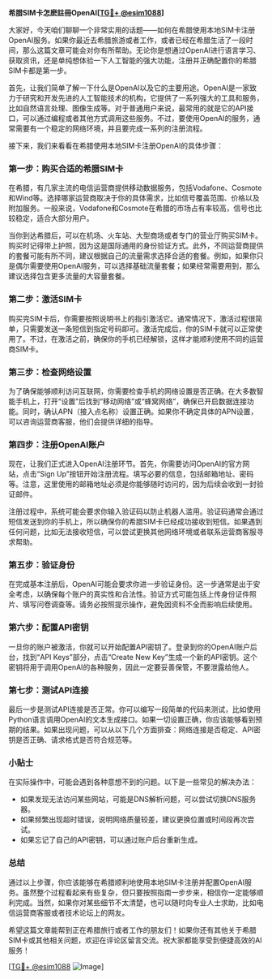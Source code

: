 **希腊SIM卡怎麽註冊OpenAI[[TG💪+ @esim1088](https://t.me/s/esim1088)]**

大家好，今天咱们聊聊一个非常实用的话题——如何在希腊使用本地SIM卡注册OpenAI服务。如果你最近去希腊旅游或者工作，或者已经在希腊生活了一段时间，那么这篇文章可能会对你有所帮助。无论你是想通过OpenAI进行语言学习、获取资讯，还是单纯想体验一下人工智能的强大功能，注册并正确配置你的希腊SIM卡都是第一步。

首先，让我们简单了解一下什么是OpenAI以及它的主要用途。OpenAI是一家致力于研究和开发先进的人工智能技术的机构，它提供了一系列强大的工具和服务，比如自然语言处理、图像生成等。对于普通用户来说，最常用的就是它的API接口，可以通过编程或者其他方式调用这些服务。不过，要使用OpenAI的服务，通常需要有一个稳定的网络环境，并且要完成一系列的注册流程。

接下来，我们来看看在希腊使用本地SIM卡注册OpenAI的具体步骤：

### **第一步：购买合适的希腊SIM卡**
在希腊，有几家主流的电信运营商提供移动数据服务，包括Vodafone、Cosmote和Wind等。选择哪家运营商取决于你的具体需求，比如信号覆盖范围、价格以及附加服务。一般来说，Vodafone和Cosmote在希腊的市场占有率较高，信号也比较稳定，适合大部分用户。

当你到达希腊后，可以在机场、火车站、大型商场或者专门的营业厅购买SIM卡。购买时记得带上护照，因为这是国际通用的身份验证方式。此外，不同运营商提供的套餐可能有所不同，建议根据自己的流量需求选择合适的套餐。例如，如果你只是偶尔需要使用OpenAI服务，可以选择基础流量套餐；如果经常需要用到，那么建议选择包含更多流量的大容量套餐。

### **第二步：激活SIM卡**
购买完SIM卡后，你需要按照说明书上的指引激活它。通常情况下，激活过程很简单，只需要发送一条短信到指定号码即可。激活完成后，你的SIM卡就可以正常使用了。不过，在激活之前，确保你的手机已经解锁，这样才能顺利使用不同的运营商SIM卡。

### **第三步：检查网络设置**
为了确保能够顺利访问互联网，你需要检查手机的网络设置是否正确。在大多数智能手机上，打开“设置”后找到“移动网络”或“蜂窝网络”，确保已开启数据连接功能。同时，确认APN（接入点名称）设置正确。如果你不确定具体的APN设置，可以咨询运营商客服，他们会提供详细的指导。

### **第四步：注册OpenAI账户**
现在，让我们正式进入OpenAI注册环节。首先，你需要访问OpenAI的官方网站，点击“Sign Up”按钮开始注册流程。填写必要的信息，包括邮箱地址、密码等。注意，这里使用的邮箱地址必须是你能够随时访问的，因为后续会收到一封验证邮件。

注册过程中，系统可能会要求你输入验证码以防止机器人滥用。验证码通常会通过短信发送到你的手机上，所以确保你的希腊SIM卡已经成功接收到短信。如果遇到任何问题，比如无法接收短信，可以尝试更换其他网络环境或者联系运营商客服寻求帮助。

### **第五步：验证身份**
在完成基本注册后，OpenAI可能会要求你进一步验证身份。这一步通常是出于安全考虑，以确保每个账户的真实性和合法性。验证方式可能包括上传身份证件照片、填写问卷调查等。请务必按照提示操作，避免因资料不全而影响后续使用。

### **第六步：配置API密钥**
一旦你的账户被激活，你就可以开始配置API密钥了。登录到你的OpenAI账户后台，找到“API Keys”部分，点击“Create New Key”生成一个新的API密钥。这个密钥将用于调用OpenAI的各种服务，因此一定要妥善保管，不要泄露给他人。

### **第七步：测试API连接**
最后一步是测试API连接是否正常。你可以编写一段简单的代码来测试，比如使用Python语言调用OpenAI的文本生成接口。如果一切设置正确，你应该能够看到预期的结果。如果出现问题，可以从以下几个方面排查：网络连接是否稳定、API密钥是否正确、请求格式是否符合规范等。

### **小贴士**
在实际操作中，可能会遇到各种意想不到的问题。以下是一些常见的解决办法：
- 如果发现无法访问某些网站，可能是DNS解析问题，可以尝试切换DNS服务器。
- 如果频繁出现超时错误，说明网络质量较差，建议更换位置或时间段再次尝试。
- 如果忘记了自己的API密钥，可以通过账户后台重新生成。

### **总结**
通过以上步骤，你应该能够在希腊顺利地使用本地SIM卡注册并配置OpenAI服务。虽然整个过程看起来有些复杂，但只要按照指南一步步来，相信你一定能够顺利完成。当然，如果你对某些细节不太清楚，也可以随时向专业人士求助，比如电信运营商客服或者技术论坛上的网友。

希望这篇文章能帮到正在希腊旅行或者工作的朋友们！如果你还有其他关于希腊SIM卡或其他相关问题，欢迎在评论区留言交流。祝大家都能享受到便捷高效的AI服务！

[[TG💪+ @esim1088](https://t.me/s/esim1088) ![Image](https://i.postimg.cc/4NQfJmqS/Snipaste-2025-05-13-00-14-12.png)]